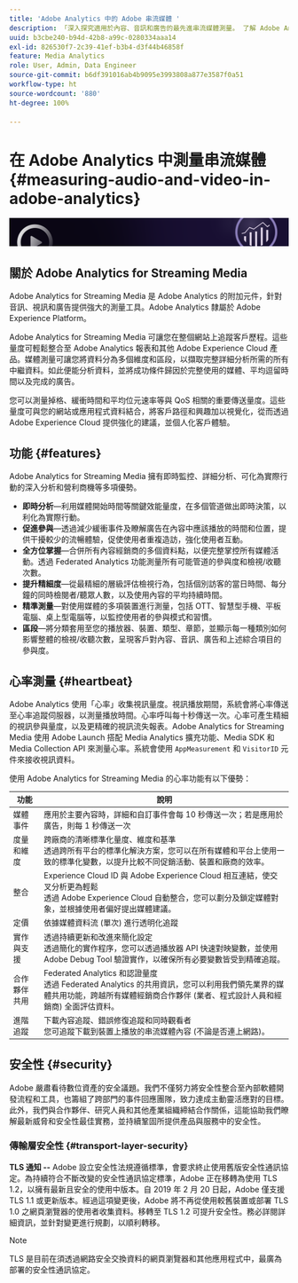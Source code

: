 ```yaml
---
title: 'Adobe Analytics 中的 Adobe 串流媒體 '
description: 「深入探究適用於內容、音訊和廣告的最先進串流媒體測量。 了解 Adobe Analytics for Streaming Media。」
uuid: b3cbe240-b94d-42b8-a99c-0280334aaa14
exl-id: 826530f7-2c39-41ef-b3b4-d3f44b46858f
feature: Media Analytics
role: User, Admin, Data Engineer
source-git-commit: b6df391016ab4b9095e3993808a877e3587f0a51
workflow-type: ht
source-wordcount: '880'
ht-degree: 100%

---
```


# 在 Adobe Analytics 中測量串流媒體{#measuring-audio-and-video-in-adobe-analytics}

![橫幅](./assets/media_analytics_banner.png)

## 關於 Adobe Analytics for Streaming Media

Adobe Analytics for Streaming Media 是 Adobe Analytics 的附加元件，針對音訊、視訊和廣告提供強大的測量工具。Adobe Analytics 隸屬於 Adobe Experience Platform。

Adobe Analytics for Streaming Media 可讓您在整個網站上追蹤客戶歷程。這些量度可輕鬆整合至 Adobe Analytics 報表和其他 Adobe Experience Cloud 產品。媒體測量可讓您將資料分為多個維度和區段，以擷取完整詳細分析所需的所有中繼資料。如此便能分析資料，並將成功條件歸因於完整使用的媒體、平均逗留時間以及完成的廣告。

您可以測量掉格、緩衝時間和平均位元速率等與 QoS 相關的重要傳送量度。這些量度可與您的網站或應用程式資料結合，將客戶路徑和興趣加以視覺化，從而透過 Adobe Experience Cloud 提供強化的建議，並個人化客戶體驗。

## 功能 {#features}

Adobe Analytics for Streaming Media 擁有即時監控、詳細分析、可化為實際行動的深入分析和營利商機等多項優勢。
* **即時分析**—利用媒體開始時間等關鍵效能量度，在多個管道做出即時決策，以利化為實際行動。
* **促進參與**—透過減少緩衝事件及瞭解廣告在內容中應該播放的時間和位置，提供干擾較少的流暢體驗，促使使用者重複造訪，強化使用者互動。
* **全方位掌握**—合併所有內容經銷商的多個資料點，以便完整掌控所有媒體活動。透過 Federated Analytics 功能測量所有可能管道的參與度和檢視/收聽次數。
* **提升精細度**—從最精細的層級評估檢視行為，包括個別訪客的當日時間、每分鐘的同時檢閱者/聽眾人數，以及使用內容的平均持續時間。
* **精準測量**—對使用媒體的多項裝置進行測量，包括 OTT、智慧型手機、平板電腦、桌上型電腦等，以監控使用者的參與模式和習慣。
* **區段**—將分類套用至您的播放器、裝置、類型、章節，並顯示每一種類別如何影響整體的檢視/收聽次數，呈現客戶對內容、音訊、廣告和上述綜合項目的參與度。

## 心率測量 {#heartbeat}

Adobe Analytics 使用「心率」收集視訊量度。視訊播放期間，系統會將心率傳送至心率追蹤伺服器，以測量播放時間。心率呼叫每十秒傳送一次。心率可產生精細的視訊參與量度，以及更精確的視訊流失報表。Adobe Analytics for Streaming Media 使用 Adobe Launch 搭配 Media Analytics 擴充功能、Media SDK 和 Media Collection API 來測量心率。系統會使用 `AppMeasurement` 和 `VisitorID` 元件來接收視訊資料。

使用 Adobe Analytics for Streaming Media 的心率功能有以下優勢：

| 功能 | 說明 |
|----------------------------|-----------------------------------------------------------------------------------------------------------------------------------------------------------------------------------------------------------------------------------------------------------------------------------------------|
| 媒體事件 | 應用於主要內容時，詳細和自訂事件會每 10 秒傳送一次；若是應用於廣告，則每 1 秒傳送一次 |
| 度量和維度 | 跨廠商的清晰標準化量度、維度和基準<br>透過跨所有平台的標準化解決方案，您可以在所有媒體和平台上使用一致的標準化變數，以提升比較不同促銷活動、裝置和廠商的效率。 |
| 整合 | Experience Cloud ID 與 Adobe Experience Cloud 相互連結，使交叉分析更為輕鬆<br>透過 Adobe Experience Cloud 自動整合，您可以劃分及鎖定媒體對象，並根據使用者偏好提出媒體建議。 |
| 定價 | 依據媒體資料流 (單次) 進行透明化追蹤 |
| 實作與支援 | 透過持續更新和改進來簡化設定<br>透過簡化的實作程序，您可以透過播放器 API 快速對映變數，並使用 Adobe Debug Tool 驗證實作，以確保所有必要變數皆受到精確追蹤。 |
| 合作夥伴共用 | Federated Analytics 和認證量度<br>透過 Federated Analytics 的共用資訊，您可以利用我們領先業界的媒體共用功能，跨越所有媒體經銷商合作夥伴 (業者、程式設計人員和經銷商) 全面評估資料。 |
| 進階追蹤 | 下載內容追蹤、錯誤修復追蹤和同時觀看者<br>您可追蹤下載到裝置上播放的串流媒體內容 (不論是否連上網路)。 |



## 安全性 {#security}

Adobe 嚴肅看待數位資產的安全議題。我們不僅努力將安全性整合至內部軟體開發流程和工具，也籌組了跨部門的事件回應團隊，致力達成主動靈活應對的目標。此外，我們與合作夥伴、研究人員和其他產業組織締結合作關係，這能協助我們瞭解最新威脅和安全性最佳實務，並持續鞏固所提供產品與服務中的安全性。


### 傳輸層安全性 {#transport-layer-security}

**TLS 通知 --** Adobe 設立安全性法規遵循標準，會要求終止使用舊版安全性通訊協定。為持續符合不斷改變的安全性通訊協定標準，Adobe 正在移轉為使用 TLS 1.2，以擁有最新且安全的使用中版本。自 2019 年 2 月 20 日起，Adobe 僅支援 TLS 1.1 或更新版本。經過這項變更後，Adobe 將不再從使用較舊裝置或部署 TLS 1.0 之網頁瀏覽器的使用者收集資料。移轉至 TLS 1.2 可提升安全性。務必詳閱詳細資訊，並針對變更進行規劃，以順利轉移。

>[!NOTE]
>
>TLS 是目前在須透過網路安全交換資料的網頁瀏覽器和其他應用程式中，最廣為部署的安全性通訊協定。
